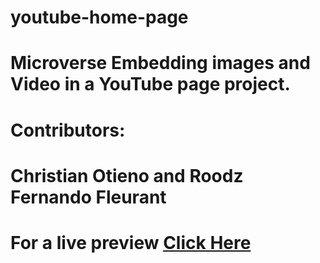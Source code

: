 # youtube-home-page

# Microverse Embedding images and Video  in a YouTube page project.

# Contributors:
# Christian Otieno and Roodz Fernando Fleurant


# For a live preview [Click Here](https://github.com/RoodzFernando/youtube-home-page.git)
